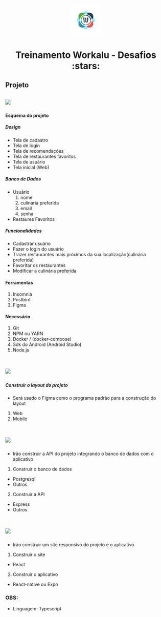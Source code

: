 <p align="center">
  <img src="https://github.com/Workalu/DesafioUm/blob/main/LogoWorkalu.png" width="100" />
</p>

<p align="center">
  <h1 align="center">Treinamento Workalu - Desafios :stars: </h1>
</p>


## Projeto

## <img src="https://img.shields.io/badge/tema-recomendação_de_restaurante-blue?style=for-the-badge" />

#### Esquema do projeto

##### Design

- Tela de cadastro
- Tela de login
- Tela de recomendações
- Tela de restaurantes favoritos
- Tela de usuário
- Tela inicial (Web)

##### Banco de Dados
 - Usuário
    1. nome
    2. culinária preferida
    3. email
    4. senha
 - Restaures Favoritos
 
##### Funcionalidades
  - Cadastrar usuário
  - Fazer o login do usuário
  - Trazer restaurantes mais próximos da sua localização(culinária preferida)
  - Favoritar os restaurantes
  - Modificar a culinária preferida

#### Ferramentas

1. Insomnia
2. Postbird
3. Figma

#### Necessário

1. Git
2. NPM ou YARN
3. Docker / (docker-compose)
4. Sdk do Android (Android Studio)
5. Node.js


# <img src="https://img.shields.io/badge/Desafio_1-Design_de_interface-orange?style=for-the-badge&logo=figma" />

##### Construir o layout do projeto

- Será usado o Figma como o programa padrão para a construção do layout

 1. Web
 2. Mobile
 
 
# <img src="https://img.shields.io/badge/Desafio_2-Construção_Backend-green?style=for-the-badge&logo=postgresql" />

- Irão construir a API do projeto integrando o banco de dados com o aplicativo

1. Construir o banco de dados
  - Postgresql
  - Outros
2. Construir a API
  - Express
  - Outros

# <img src="https://img.shields.io/badge/Desafio_3-Construção_Frontend-blue?style=for-the-badge&logo=react" />

- Irão construir um site responsivo do projeto e o aplicativo.

1. Construir o site
  - React
2. Construir o aplicativo
  - React-native ou Expo

### OBS: 

- Linguagem: Typescript 
